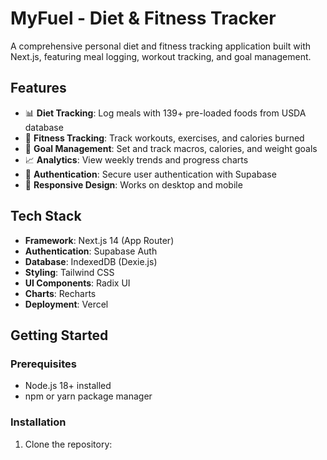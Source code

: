 # MyFuel - Diet & Fitness Tracker

A comprehensive personal diet and fitness tracking application built with Next.js, featuring meal logging, workout tracking, and goal management.

## Features

- 📊 **Diet Tracking**: Log meals with 139+ pre-loaded foods from USDA database
- 💪 **Fitness Tracking**: Track workouts, exercises, and calories burned
- 🎯 **Goal Management**: Set and track macros, calories, and weight goals
- 📈 **Analytics**: View weekly trends and progress charts
- 🔐 **Authentication**: Secure user authentication with Supabase
- 📱 **Responsive Design**: Works on desktop and mobile

## Tech Stack

- **Framework**: Next.js 14 (App Router)
- **Authentication**: Supabase Auth
- **Database**: IndexedDB (Dexie.js)
- **Styling**: Tailwind CSS
- **UI Components**: Radix UI
- **Charts**: Recharts
- **Deployment**: Vercel

## Getting Started

### Prerequisites

- Node.js 18+ installed
- npm or yarn package manager

### Installation

1. Clone the repository:
```bash
